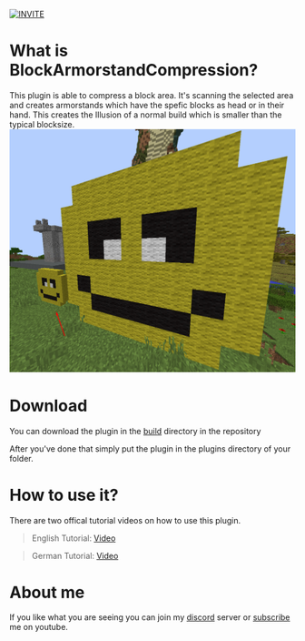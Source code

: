 [![INVITE](https://img.shields.io/badge/Discord-Invite-brightgreen)](https://discord.gg/7h7u7fu)

# What is BlockArmorstandCompression?
This plugin is able to compress a block area. It's scanning the selected area and
creates armorstands which have the spefic blocks as head or in their hand.
This creates the Illusion of a normal build which is smaller than the typical blocksize.
![](https://github.com/Sigabiel/BlockArmorStandCompression/blob/images/1.png)

# Download
You can download the plugin in the [build](https://github.com/Sigabiel/BlockArmorStandCompression/tree/main/build) directory in the repository

After you've done that simply put the plugin in the plugins directory of your folder.

# How to use it?
There are two offical tutorial videos on how to use this plugin. 

> English Tutorial: [Video](https://www.youtube.com/channel/UC5ovkW3-0052CP88Ffzp8PQ)

> German Tutorial: [Video](https://www.youtube.com/channel/UCHMzGXWWvMKsslq2DHsBO6w)

# About me
If you like what you are seeing you can join my [discord](https://discord.gg/7h7u7fu) server or [subscribe](https://www.youtube.com/sigabiel) me on youtube.
